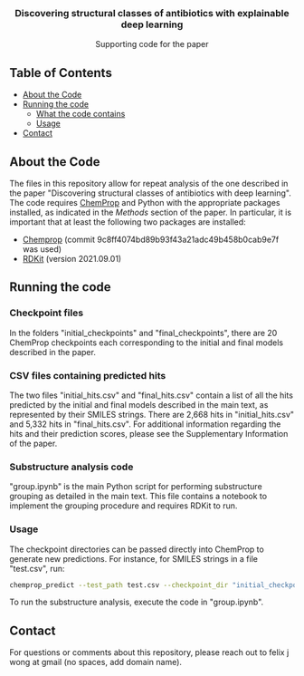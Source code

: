 <!--
*** Thanks for checking out this README Template. If you have a suggestion that would
*** make this better, please fork the repo and create a pull request or simply open
*** an issue with the tag "enhancement".
*** Thanks again! Now go create something AMAZING! :D
-->




<!-- PROJECT LOGO -->
<br />
<p align="center">

  <h3 align="center">Discovering structural classes of antibiotics with explainable deep learning</h3>

  <p align="center">
    Supporting code for the paper
  </p>
</p>



<!-- TABLE OF CONTENTS -->
## Table of Contents

* [About the Code](#about-the-project)
* [Running the code](#running-the-code)
  * [What the code contains](#what-the-code-contains)
  * [Usage](#usage)
* [Contact](#contact)



<!-- ABOUT THE PROJECT -->
## About the Code

The files in this repository allow for repeat analysis of the one described in the paper "Discovering structural classes of antibiotics with deep learning". The code requires <a href="https://github.com/chemprop/chemprop">ChemProp</a> and Python with the appropriate packages installed, as indicated in the <i>Methods</i> section of the paper. In particular, it is important that at least the following two packages are installed:
<ul>
<li><a href="https://github.com/chemprop/chemprop">Chemprop</a> (commit 9c8ff4074bd89b93f43a21adc49b458b0cab9e7f was used)</li>
<li><a href="https://www.rdkit.org/">RDKit</a> (version 2021.09.01)</li>
</ul>

<!-- GETTING STARTED -->
## Running the code

### Checkpoint files

In the folders "initial_checkpoints" and "final_checkpoints", there are 20 ChemProp checkpoints each corresponding to the initial and final models described in the paper.

### CSV files containing predicted hits

The two files "initial_hits.csv" and "final_hits.csv" contain a list of all the hits predicted by the initial and final models described in the main text, as represented by their SMILES strings. There are 2,668 hits in "initial_hits.csv" and 5,332 hits in "final_hits.csv". For additional information regarding the hits and their prediction scores, please see the Supplementary Information of the paper. 

### Substructure analysis code

"group.ipynb" is the main Python script for performing substructure grouping as detailed in the main text. This file contains a notebook to implement the grouping procedure and requires RDKit to run.


### Usage

The checkpoint directories can be passed directly into ChemProp to generate new predictions. For instance, for SMILES strings in a file "test.csv", run:
```sh
chemprop_predict --test_path test.csv --checkpoint_dir "initial_checkpoints" --preds_path "test_predictions.csv" --features_generator rdkit_2d_normalized --no_features_scaling &
```
To run the substructure analysis, execute the code in "group.ipynb".

<!-- CONTACT -->
## Contact

For questions or comments about this repository, please reach out to felix j wong at gmail (no spaces, add domain name). 

